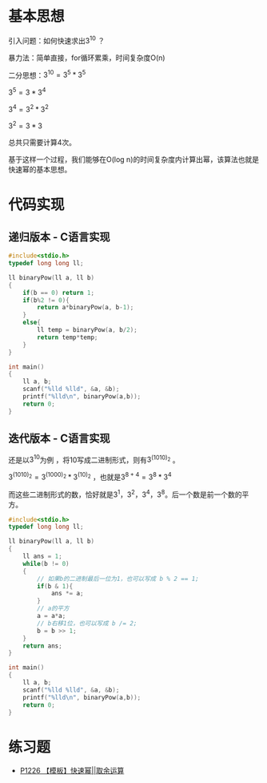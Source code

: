 # 基本思想

引入问题：如何快速求出$3^{10}$ ？

暴力法：简单直接，for循环累乘，时间复杂度O(n)

二分思想：$3^{10} = 3^{5} * 3^{5}$

$3^5=3*3^{4}$

$3^4=3^2 *3^2$

$3^2=3*3$

总共只需要计算4次。

基于这样一个过程，我们能够在O(log n)的时间复杂度内计算出幂，该算法也就是快速幂的基本思想。

# 代码实现
## 递归版本 - C语言实现
```c
#include<stdio.h>
typedef long long ll;

ll binaryPow(ll a, ll b)
{
    if(b == 0) return 1;
    if(b%2 != 0){
        return a*binaryPow(a, b-1);
    }
    else{
        ll temp = binaryPow(a, b/2);
        return temp*temp;
    }
}

int main()
{
    ll a, b;
    scanf("%lld %lld", &a, &b);
    printf("%lld\n", binaryPow(a,b));
    return 0;
}
```

## 迭代版本 - C语言实现
还是以$3^{10}$为例 ，将10写成二进制形式，则有$3^{(1010)_2}$ 。

$3^{(1010)_2} = 3^{(1000)_2} * 3^{(10)_2}$ ，也就是$3^{8+4} = 3^8*3^4$

而这些二进制形式的数，恰好就是$3^1$，$3^2$，$3^4$，$3^8$。后一个数是前一个数的平方。

```c
#include<stdio.h>
typedef long long ll;

ll binaryPow(ll a, ll b)
{
    ll ans = 1;
    while(b != 0)
    {
        // 如果b的二进制最后一位为1，也可以写成 b % 2 == 1;
        if(b & 1){
            ans *= a;
        }
        // a的平方
        a = a*a;
        // b右移1位，也可以写成 b /= 2;
        b = b >> 1;
    }
    return ans;
}

int main()
{
    ll a, b;
    scanf("%lld %lld", &a, &b);
    printf("%lld\n", binaryPow(a,b));
    return 0;
}
```

# 练习题
- [P1226 【模板】快速幂||取余运算](https://www.luogu.com.cn/problem/P1226)